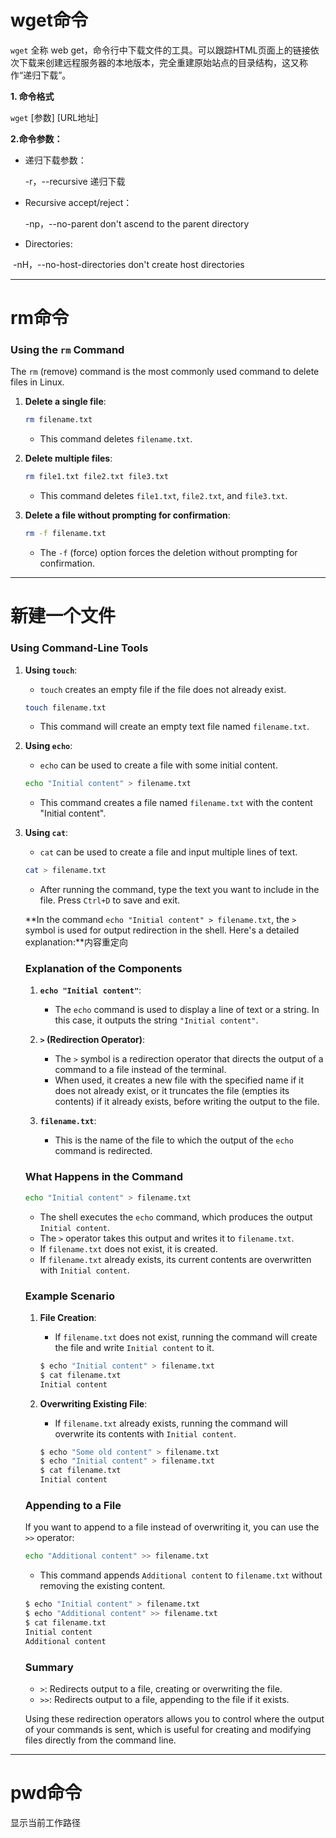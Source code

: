 # wget命令

`wget` 全称 web get，命令行中下载文件的工具。可以跟踪HTML页面上的链接依次下载来创建远程服务器的本地版本，完全重建原始站点的目录结构，这又称作“递归下载”。

**1. 命令格式**

`wget` [参数] [URL地址]

**2.命令参数：**

 + 递归下载参数：

   -r，--recursive	递归下载 

 + Recursive accept/reject：

	-np，--no-parent	don't ascend to the parent directory

+ Directories:

​		-nH，--no-host-directories	don't create host directories

---



# rm命令

### Using the `rm` Command

The `rm` (remove) command is the most commonly used command to delete files in Linux.

1. **Delete a single file**:

	```sh
   rm filename.txt
   ```

   - This command deletes `filename.txt`.

2. **Delete multiple files**:

   ```sh
   rm file1.txt file2.txt file3.txt
   ```

   - This command deletes `file1.txt`, `file2.txt`, and `file3.txt`.

3. **Delete a file without prompting for confirmation**:

   ```sh
   rm -f filename.txt
   ```

   - The `-f` (force) option forces the deletion without prompting for confirmation.

---

# 新建一个文件

### Using Command-Line Tools

1. **Using `touch`**:

   - `touch` creates an empty file if the file does not already exist.

   ```sh
   touch filename.txt
   ```

   - This command will create an empty text file named `filename.txt`.

2. **Using `echo`**:

   - `echo` can be used to create a file with some initial content.

   ```sh
   echo "Initial content" > filename.txt
   ```

   - This command creates a file named `filename.txt` with the content "Initial content".

3. **Using `cat`**:

   - `cat` can be used to create a file and input multiple lines of text.

   ```sh
   cat > filename.txt
   ```

   - After running the command, type the text you want to include in the file. Press `Ctrl+D` to save and exit.  

     

   **In the command `echo "Initial content" > filename.txt`, the `>` symbol is used for output redirection in the shell. Here's a detailed explanation:**内容重定向

   ### Explanation of the Components

   1. **`echo "Initial content"`**:
      - The `echo` command is used to display a line of text or a string. In this case, it outputs the string `"Initial content"`.

   2. **`>` (Redirection Operator)**:
      - The `>` symbol is a redirection operator that directs the output of a command to a file instead of the terminal.
      - When used, it creates a new file with the specified name if it does not already exist, or it truncates the file (empties its contents) if it already exists, before writing the output to the file.

   3. **`filename.txt`**:
      - This is the name of the file to which the output of the `echo` command is redirected.

   ### What Happens in the Command

   ```sh
   echo "Initial content" > filename.txt
   ```

   - The shell executes the `echo` command, which produces the output `Initial content`.
   - The `>` operator takes this output and writes it to `filename.txt`.
   - If `filename.txt` does not exist, it is created.
   - If `filename.txt` already exists, its current contents are overwritten with `Initial content`.

   ### Example Scenario

   1. **File Creation**:
      - If `filename.txt` does not exist, running the command will create the file and write `Initial content` to it.
      ```sh
      $ echo "Initial content" > filename.txt
      $ cat filename.txt
      Initial content
      ```

   2. **Overwriting Existing File**:
      - If `filename.txt` already exists, running the command will overwrite its contents with `Initial content`.
      ```sh
      $ echo "Some old content" > filename.txt
      $ echo "Initial content" > filename.txt
      $ cat filename.txt
      Initial content
      ```

   ### Appending to a File

   If you want to append to a file instead of overwriting it, you can use the `>>` operator:

   ```sh
   echo "Additional content" >> filename.txt
   ```

   - This command appends `Additional content` to `filename.txt` without removing the existing content.
   ```sh
   $ echo "Initial content" > filename.txt
   $ echo "Additional content" >> filename.txt
   $ cat filename.txt
   Initial content
   Additional content
   ```

   ### Summary

   - `>`: Redirects output to a file, creating or overwriting the file.
   - `>>`: Redirects output to a file, appending to the file if it exists.

   Using these redirection operators allows you to control where the output of your commands is sent, which is useful for creating and modifying files directly from the command line.

---

# pwd命令

显示当前工作路径

